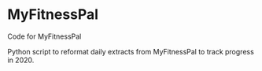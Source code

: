 # MyFitnessPal
Code for MyFitnessPal

Python script to reformat daily extracts from MyFitnessPal to track progress in 2020.

